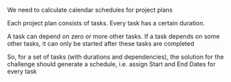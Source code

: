We need to calculate calendar schedules for project plans
 

Each project plan consists of tasks. Every task has a certain duration.
 

A task can depend on zero or more other tasks. If a task depends on some other tasks, it can only be started after these tasks are completed
 

So, for a set of tasks (with durations and dependencies), the solution for the challenge should generate a schedule, i.e. assign Start and End Dates for every task
 
